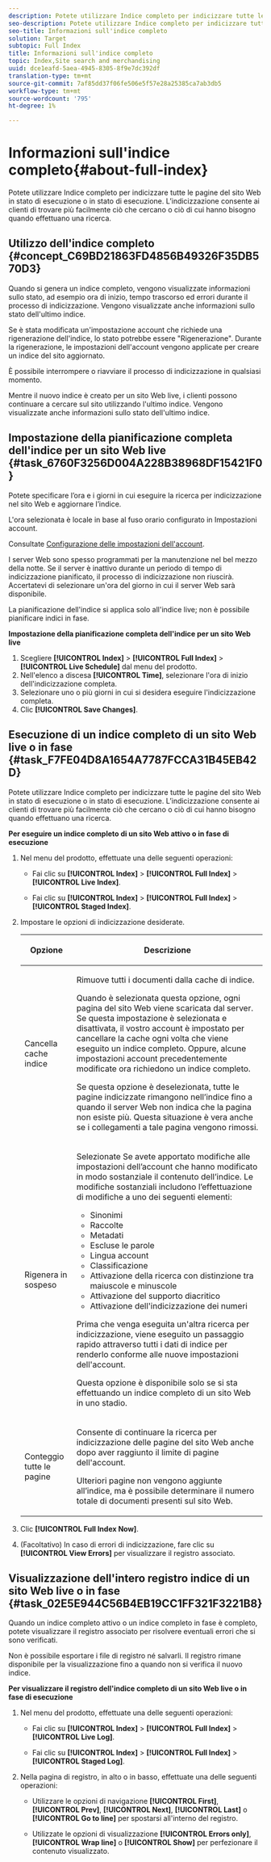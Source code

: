 ```yaml
---
description: Potete utilizzare Indice completo per indicizzare tutte le pagine del sito Web in stato di esecuzione o in stato di esecuzione. L’indicizzazione consente ai clienti di trovare più facilmente ciò che cercano o ciò di cui hanno bisogno quando effettuano una ricerca.
seo-description: Potete utilizzare Indice completo per indicizzare tutte le pagine del sito Web in stato di esecuzione o in stato di esecuzione. L’indicizzazione consente ai clienti di trovare più facilmente ciò che cercano o ciò di cui hanno bisogno quando effettuano una ricerca.
seo-title: Informazioni sull'indice completo
solution: Target
subtopic: Full Index
title: Informazioni sull'indice completo
topic: Index,Site search and merchandising
uuid: dce1eafd-5aea-4945-8305-8f9e7dc392df
translation-type: tm+mt
source-git-commit: 7af85dd37f06fe506e5f57e28a25385ca7ab3db5
workflow-type: tm+mt
source-wordcount: '795'
ht-degree: 1%

---
```



# Informazioni sull&#39;indice completo{#about-full-index}

Potete utilizzare Indice completo per indicizzare tutte le pagine del sito Web in stato di esecuzione o in stato di esecuzione. L’indicizzazione consente ai clienti di trovare più facilmente ciò che cercano o ciò di cui hanno bisogno quando effettuano una ricerca.

## Utilizzo dell&#39;indice completo {#concept_C69BD21863FD4856B49326F35DB570D3}

Quando si genera un indice completo, vengono visualizzate informazioni sullo stato, ad esempio ora di inizio, tempo trascorso ed errori durante il processo di indicizzazione. Vengono visualizzate anche informazioni sullo stato dell&#39;ultimo indice.

Se è stata modificata un&#39;impostazione account che richiede una rigenerazione dell&#39;indice, lo stato potrebbe essere &quot;Rigenerazione&quot;. Durante la rigenerazione, le impostazioni dell&#39;account vengono applicate per creare un indice del sito aggiornato.

È possibile interrompere o riavviare il processo di indicizzazione in qualsiasi momento.

Mentre il nuovo indice è creato per un sito Web live, i clienti possono continuare a cercare sul sito utilizzando l&#39;ultimo indice. Vengono visualizzate anche informazioni sullo stato dell&#39;ultimo indice.

## Impostazione della pianificazione completa dell&#39;indice per un sito Web live {#task_6760F3256D004A228B38968DF15421F0}

Potete specificare l’ora e i giorni in cui eseguire la ricerca per indicizzazione nel sito Web e aggiornare l’indice.

L&#39;ora selezionata è locale in base al fuso orario configurato in Impostazioni account.

Consultate [Configurazione delle impostazioni dell&#39;account](../c-about-settings-menu/c-about-account-options-menu.md#task_80A38D0C8E4F453395BD67B81E4B45D9).

I server Web sono spesso programmati per la manutenzione nel bel mezzo della notte. Se il server è inattivo durante un periodo di tempo di indicizzazione pianificato, il processo di indicizzazione non riuscirà. Accertatevi di selezionare un&#39;ora del giorno in cui il server Web sarà disponibile.

La pianificazione dell&#39;indice si applica solo all&#39;indice live; non è possibile pianificare indici in fase.

**Impostazione della pianificazione completa dell&#39;indice per un sito Web live**

1. Scegliere **[!UICONTROL Index]** > **[!UICONTROL Full Index]** > **[!UICONTROL Live Schedule]** dal menu del prodotto.
1. Nell&#39;elenco a discesa **[!UICONTROL Time]**, selezionare l&#39;ora di inizio dell&#39;indicizzazione completa.
1. Selezionare uno o più giorni in cui si desidera eseguire l&#39;indicizzazione completa.
1. Clic **[!UICONTROL Save Changes]**.

## Esecuzione di un indice completo di un sito Web live o in fase {#task_F7FE04D8A1654A7787FCCA31B45EB42D}

Potete utilizzare Indice completo per indicizzare tutte le pagine del sito Web in stato di esecuzione o in stato di esecuzione. L’indicizzazione consente ai clienti di trovare più facilmente ciò che cercano o ciò di cui hanno bisogno quando effettuano una ricerca.

**Per eseguire un indice completo di un sito Web attivo o in fase di esecuzione**

1. Nel menu del prodotto, effettuate una delle seguenti operazioni:

   * Fai clic su **[!UICONTROL Index]** > **[!UICONTROL Full Index]** > **[!UICONTROL Live Index]**.

   * Fai clic su **[!UICONTROL Index]** > **[!UICONTROL Full Index]** > **[!UICONTROL Staged Index]**.

1. Impostare le opzioni di indicizzazione desiderate.

   <table> 
    <thead> 
    <tr> 
    <th colname="col1" class="entry"> <p>Opzione </p> </th> 
    <th colname="col2" class="entry"> <p>Descrizione </p> </th> 
    </tr> 
    </thead>
    <tbody> 
    <tr> 
    <td colname="col1"> <p>Cancella cache indice </p> </td> 
    <td colname="col2"> <p>Rimuove tutti i documenti dalla cache di indice. </p> <p>Quando è selezionata questa opzione, ogni pagina del sito Web viene scaricata dal server. Se questa impostazione è selezionata e disattivata, il vostro account è impostato per cancellare la cache ogni volta che viene eseguito un indice completo. Oppure, alcune impostazioni account precedentemente modificate ora richiedono un indice completo. </p> <p>Se questa opzione è deselezionata, tutte le pagine indicizzate rimangono nell’indice fino a quando il server Web non indica che la pagina non esiste più. Questa situazione è vera anche se i collegamenti a tale pagina vengono rimossi. </p> </td> 
    </tr> 
    <tr> 
    <td colname="col1"> <p>Rigenera in sospeso </p> </td> 
    <td colname="col2"> <p>Selezionate Se avete apportato modifiche alle impostazioni dell’account che hanno modificato in modo sostanziale il contenuto dell’indice. Le modifiche sostanziali includono l’effettuazione di modifiche a uno dei seguenti elementi: 
    <ul id="ul_4EB8FF692FEB47BBB9A64D61299380D1"> 
    <li id="li_7CF8D286512F4210BEA3DB9F0EFA097A">Sinonimi </li> 
    <li id="li_8178ABC342BB4365B3927E20433756E3">Raccolte </li> 
    <li id="li_57C8BD06BFA64AFAA2C9EF2CC59520EF">Metadati </li> 
    <li id="li_C4B6A7DA023B4A43991D03EC592170C9">Escluse le parole </li> 
    <li id="li_9E0AD4B6DDC24A5A8FB5C2C1CCD5348A">Lingua account </li> 
    <li id="li_338F107547DF48AAA0EF90F4AD8664A5">Classificazione </li> 
    <li id="li_7F49B86D94974E79AAD381A64A1400F2">Attivazione della ricerca con distinzione tra maiuscole e minuscole </li> 
    <li id="li_E8FE6EE240A840AC826ADF4294AAC6F6">Attivazione del supporto diacritico </li> 
    <li id="li_51763D482DCB4ED0972966F492B8C0F2">Attivazione dell'indicizzazione dei numeri </li> 
    </ul> </p> <p>Prima che venga eseguita un'altra ricerca per indicizzazione, viene eseguito un passaggio rapido attraverso tutti i dati di indice per renderlo conforme alle nuove impostazioni dell'account. </p> <p>Questa opzione è disponibile solo se si sta effettuando un indice completo di un sito Web in uno stadio. </p> </td> 
    </tr> 
    <tr> 
    <td colname="col1"> <p>Conteggio tutte le pagine </p> </td> 
    <td colname="col2"> <p>Consente di continuare la ricerca per indicizzazione delle pagine del sito Web anche dopo aver raggiunto il limite di pagine dell'account. </p> <p>Ulteriori pagine non vengono aggiunte all’indice, ma è possibile determinare il numero totale di documenti presenti sul sito Web. </p> </td> 
    </tr> 
    </tbody> 
    </table>

1. Clic **[!UICONTROL Full Index Now]**.
1. (Facoltativo) In caso di errori di indicizzazione, fare clic su **[!UICONTROL View Errors]** per visualizzare il registro associato.

## Visualizzazione dell&#39;intero registro indice di un sito Web live o in fase {#task_02E5E944C56B4EB19CC1FF321F3221B8}

Quando un indice completo attivo o un indice completo in fase è completo, potete visualizzare il registro associato per risolvere eventuali errori che si sono verificati.

Non è possibile esportare i file di registro né salvarli. Il registro rimane disponibile per la visualizzazione fino a quando non si verifica il nuovo indice.

**Per visualizzare il registro dell&#39;indice completo di un sito Web live o in fase di esecuzione**

1. Nel menu del prodotto, effettuate una delle seguenti operazioni:

   * Fai clic su **[!UICONTROL Index]** > **[!UICONTROL Full Index]** > **[!UICONTROL Live Log]**.

   * Fai clic su **[!UICONTROL Index]** > **[!UICONTROL Full Index]** > **[!UICONTROL Staged Log]**.

1. Nella pagina di registro, in alto o in basso, effettuate una delle seguenti operazioni:

   * Utilizzare le opzioni di navigazione **[!UICONTROL First]**, **[!UICONTROL Prev]**, **[!UICONTROL Next]**, **[!UICONTROL Last]** o **[!UICONTROL Go to line]** per spostarsi all&#39;interno del registro.

   * Utilizzate le opzioni di visualizzazione **[!UICONTROL Errors only]**, **[!UICONTROL Wrap line]** o **[!UICONTROL Show]** per perfezionare il contenuto visualizzato.

